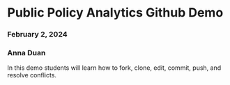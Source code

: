 # Public Policy Analytics Github Demo
### February 2, 2024
### Anna Duan

In this demo students will learn how to fork, clone, edit, commit, push, and resolve conflicts.
